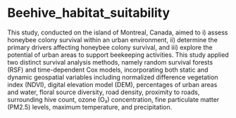 # Beehive_habitat_suitability
This study, conducted on the island of Montreal, Canada, aimed to i) assess honeybee colony survival within an urban environment, ii) determine the primary drivers affecting honeybee colony survival, and iii) explore the potential of urban areas to support beekeeping activities. This study applied two distinct survival analysis methods, namely random survival forests (RSF) and time-dependent Cox models, incorporating both static and dynamic geospatial variables including normalized difference vegetation index (NDVI), digital elevation model (DEM), percentages of urban areas and water, floral source diversity, road density, proximity to roads, surrounding hive count, ozone (O₃) concentration, fine particulate matter (PM2.5) levels, maximum temperature, and precipitation.
